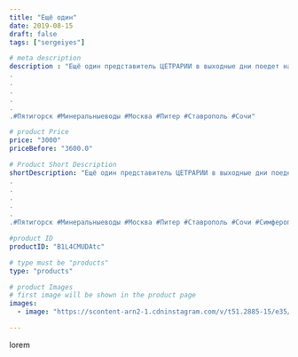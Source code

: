 ```yaml
---
title: "Ещё один"
date: 2019-08-15
draft: false
tags: ["sergeiyes"]

# meta description
description : "Ещё один представитель ЦЕТРАРИИ в выходные дни поедет на ярмарку искать своего хозяина😉.
.
.
.
.
.
.#Пятигорск #Минеральныеводы #Москва #Питер #Ставрополь #Сочи"

# product Price
price: "3000"
priceBefore: "3600.0"

# Product Short Description
shortDescription: "Ещё один представитель ЦЕТРАРИИ в выходные дни поедет на ярмарку искать своего хозяина😉.
.
.
.
.
.
.#Пятигорск #Минеральныеводы #Москва #Питер #Ставрополь #Сочи #Симферополь #Севастополь #УФО #Анапа #Краснодар #Екатеринбург #Челябинск #Ессентуки #Железноводск #Кисловодск #бизнес #Ростовнадону #gruppazahvata #крым #sergeystar  #Волгоград  #подарок #исландскиймох"

#product ID
productID: "B1L4CMUDAtc"

# type must be "products"
type: "products"

# product Images
# first image will be shown in the product page
images:
  - image: "https://scontent-arn2-1.cdninstagram.com/v/t51.2885-15/e35/66439602_403745983587191_6821424209001259056_n.jpg?se=7&tp=1&_nc_ht=scontent-arn2-1.cdninstagram.com&_nc_cat=111&_nc_ohc=uwFWW0Tg2toAX-Jyb19&ccb=7-4&oh=9d115cf43da2bb2d2b0c863c50a69bcd&oe=6082C289&_nc_sid=86f79a&ig_cache_key=MjExMTAyNzI5MTYxODAyMDE4OA%3D%3D.2-ccb7-4"

---
```

lorem
